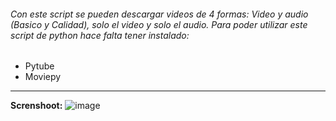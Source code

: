 ###### Con este script se pueden descargar videos de 4 formas: Video y audio (Basico y Calidad), solo el video y solo el audio. Para poder utilizar este script de python hace falta tener instalado:
- Pytube
- Moviepy

------------

**Screnshoot:**
![image](https://github.com/macheting/Youtube-Downloader/assets/151371549/1f920f4e-3bb6-4bfb-8878-9fa82eb04c19)
